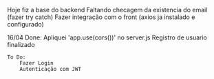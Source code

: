 Hoje fiz a base do backend
Faltando checagem da existencia do email (fazer try catch)
Fazer integração com o front (axios ja instalado e configurado)

16/04
    Done:
        Apliquei 'app.use(cors())' no server.js
        Registro de usuario finalizado
    
    To Do:
        Fazer Login
        Autenticação com JWT
